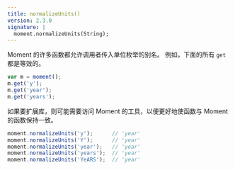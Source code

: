 ```yaml
---
title: normalizeUnits()
version: 2.3.0
signature: |
  moment.normalizeUnits(String);
---
```



Moment 的许多函数都允许调用者传入单位枚举的别名。
例如，下面的所有 `get` 都是等效的。

```javascript
var m = moment();
m.get('y');
m.get('year');
m.get('years');
```

如果要扩展库，则可能需要访问 Moment 的工具，以便更好地使函数与 Moment 的函数保持一致。

```javascript
moment.normalizeUnits('y');      // 'year'
moment.normalizeUnits('Y');      // 'year'
moment.normalizeUnits('year');   // 'year'
moment.normalizeUnits('years');  // 'year'
moment.normalizeUnits('YeARS');  // 'year'
```

